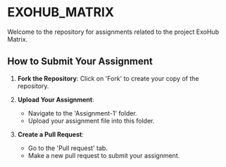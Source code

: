 # EXOHUB_MATRIX

Welcome to the repository for assignments related to the project ExoHub Matrix.

## How to Submit Your Assignment

1. **Fork the Repository**: Click on 'Fork' to create your copy of the repository.

2. **Upload Your Assignment**:
   - Navigate to the 'Assignment-1' folder.
   - Upload your assignment file into this folder.

3. **Create a Pull Request**:
   - Go to the 'Pull request' tab.
   - Make a new pull request to submit your assignment.

